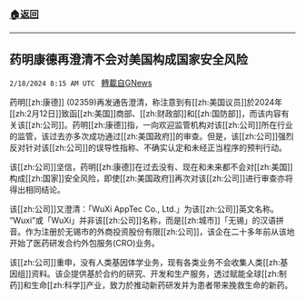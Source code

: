 ###  [:house:返回](README.md)
---


## 药明康德再澄清不会对美国构成国家安全风险
`2/18/2024 8:15 AM UTC ` [轉載自GNews](https://gnews.org/articles/2320059)

药明[[zh:康德]] (02359)再发通告澄清，称注意到有[[zh:美国议员]]於2024年[[zh:2月12日]]致函[[zh:美国]]商部、[[zh:财政部]]和[[zh:国防部]]，而该内容有关该[[zh:公司]]。药明[[zh:康德]]指，一向欢迎监管机构对该[[zh:公司]]所在行业的监管，该过去亦多次成功通过[[zh:美国政府]]的审查。但是，该[[zh:公司]]强烈反对针对该[[zh:公司]]的误导性指称、不确实认定和未经正当程序的预判行动。

该[[zh:公司]]坚信，药明[[zh:康德]]在过去没有、现在和未来都不会对[[zh:美国]]构成[[zh:国家]]安全风险，即使[[zh:美国政府]]再次对该[[zh:公司]]进行审查亦将得出相同结论。

该[[zh:公司]]又澄清：「WuXi AppTec Co., Ltd.」为该[[zh:公司]]英文名称。 “Wuxi”或「WuXi」并非该[[zh:公司]]名称，而是[[zh:城市]]「无锡」的汉语拼音。作为注册於无锡市的外商投资股份有限[[zh:公司]]，该企在二十多年前从该地开始了医药研发合约外包服务(CRO)业务。

该[[zh:公司]]重申，没有人类基因体学业务，现有各类业务不会收集人类[[zh:基因组]]资料。该企提供基於合约的研究、开发和生产服务，透过赋能全球[[zh:制药]]和生命[[zh:科学]]产业，致力於推动新药研发并为患者带来挽救生命的新药。
